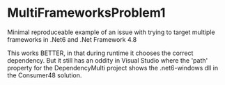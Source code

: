 # MultiFrameworksProblem1
Minimal reproduceable example of an issue with trying to target multiple frameworks in .Net6 and .Net Framework 4.8

This works BETTER, in that during runtime it chooses the correct dependency. But it still has an oddity in Visual Studio where the 'path' property for the DependencyMulti project shows the .net6-windows dll in the Consumer48 solution.